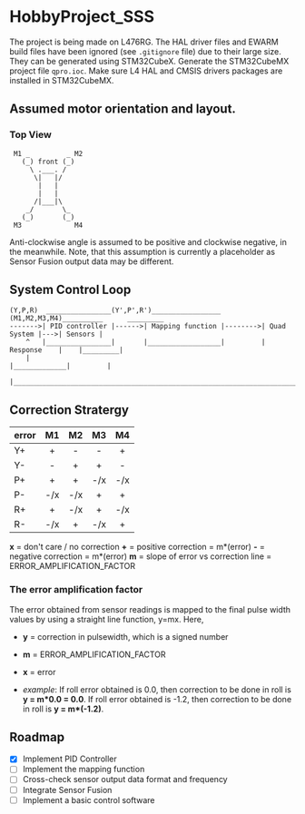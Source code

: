 # HobbyProject_SSS

The project is being made on L476RG. The HAL driver files and EWARM build files have been ignored (see ```.gitignore``` file) due to their large size. They can be generated using STM32CubeX. Generate the STM32CubeMX project file ```qpro.ioc```. Make sure L4 HAL and CMSIS drivers packages are installed in STM32CubeMX.

## Assumed motor orientation and layout.

### Top View

```
 M1 _         _ M2
   (_) front (_)
     \ .___. /
      \|   |/       
       |   |
       |   |
      /|___|\
    _/       \_
   (_)       (_)
 M3             M4
 ```
 
Anti-clockwise angle is assumed to be positive and clockwise negative, in the meanwhile.
Note, that this assumption is currently a placeholder as Sensor Fusion
output data may be different.

## System Control Loop 

```
(Y,P,R)  ________________(Y',P',R')_________________ (M1,M2,M3,M4)__________      _________
------->| PID controller |------>| Mapping function |-------->| Quad System |--->| Sensors |
    ^   |________________|       |__________________|         | Response    |    |_________|
    |                                                         |_____________|         |
    |_________________________________________________________________________________|

```

## Correction Stratergy

 |error| M1 | M2 | M3 | M4 |
 |:----|:--:|:--:|:--:|:--:|
 | Y+  | +  | -  | -  | +  |
 | Y-  | -  | +  | +  | -  |
 | P+  | +  | +  |-/x |-/x |
 | P-  |-/x |-/x | +  | +  |
 | R+  | +  |-/x | +  |-/x |
 | R-  |-/x | +  |-/x | +  |
     
   
   
 **x** = don't care / no correction
 **+** = positive correction = m\*(error)
 **-** = negative correction = m\*(error)
 **m** = slope of error vs correction line = ERROR_AMPLIFICATION_FACTOR
 
 
### The error amplification factor
 The error obtained from sensor readings is mapped to the final pulse width values by using a straight line function, y=mx.
 Here, 
 
 - **y** = correction in pulsewidth, which is a signed number
 - **m** = ERROR_AMPLIFICATION_FACTOR
 - **x** = error 
 
 
 - *example*: If roll error obtained is 0.0, then correction to be done in roll is **y = m\*0.0 = 0.0**. If roll error obtained is -1.2, then correction to be done in roll is **y = m\*(-1.2)**.


## Roadmap

- [x] Implement PID Controller
- [ ] Implement the mapping function
- [ ] Cross-check sensor output data format and frequency
- [ ] Integrate Sensor Fusion
- [ ] Implement a basic control software
